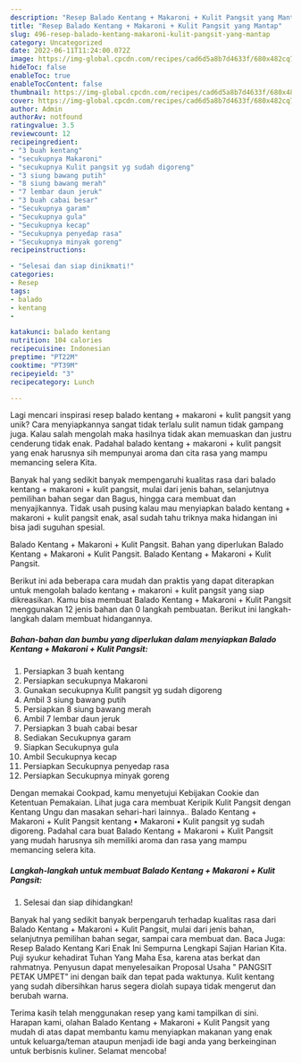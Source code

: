 ```yaml
---
description: "Resep Balado Kentang + Makaroni + Kulit Pangsit yang Mantap"
title: "Resep Balado Kentang + Makaroni + Kulit Pangsit yang Mantap"
slug: 496-resep-balado-kentang-makaroni-kulit-pangsit-yang-mantap
category: Uncategorized
date: 2022-06-11T11:24:00.072Z
image: https://img-global.cpcdn.com/recipes/cad6d5a8b7d4633f/680x482cq70/balado-kentang-makaroni-kulit-pangsit-foto-resep-utama.jpg
hideToc: false
enableToc: true
enableTocContent: false
thumbnail: https://img-global.cpcdn.com/recipes/cad6d5a8b7d4633f/680x482cq70/balado-kentang-makaroni-kulit-pangsit-foto-resep-utama.jpg
cover: https://img-global.cpcdn.com/recipes/cad6d5a8b7d4633f/680x482cq70/balado-kentang-makaroni-kulit-pangsit-foto-resep-utama.jpg
author: Admin
authorAv: notfound
ratingvalue: 3.5
reviewcount: 12
recipeingredient:
- "3 buah kentang"
- "secukupnya Makaroni"
- "secukupnya Kulit pangsit yg sudah digoreng"
- "3 siung bawang putih"
- "8 siung bawang merah"
- "7 lembar daun jeruk"
- "3 buah cabai besar"
- "Secukupnya garam"
- "Secukupnya gula"
- "Secukupnya kecap"
- "Secukupnya penyedap rasa"
- "Secukupnya minyak goreng"
recipeinstructions:

- "Selesai dan siap dinikmati!"
categories:
- Resep
tags:
- balado
- kentang
- 

katakunci: balado kentang  
nutrition: 104 calories
recipecuisine: Indonesian
preptime: "PT22M"
cooktime: "PT39M"
recipeyield: "3"
recipecategory: Lunch

---
```





Lagi mencari inspirasi resep balado kentang + makaroni + kulit pangsit yang unik? Cara menyiapkannya sangat tidak terlalu sulit namun tidak gampang juga. Kalau salah mengolah maka hasilnya tidak akan memuaskan dan justru cenderung tidak enak. Padahal balado kentang + makaroni + kulit pangsit yang enak harusnya sih mempunyai aroma dan cita rasa yang mampu memancing selera Kita.





Banyak hal yang sedikit banyak mempengaruhi kualitas rasa dari balado kentang + makaroni + kulit pangsit, mulai dari jenis bahan, selanjutnya pemilihan bahan segar dan Bagus, hingga cara membuat dan menyajikannya. Tidak usah pusing kalau mau menyiapkan balado kentang + makaroni + kulit pangsit enak,      asal sudah tahu triknya maka hidangan ini bisa jadi suguhan spesial.














Balado Kentang + Makaroni + Kulit Pangsit. Bahan yang diperlukan Balado Kentang + Makaroni + Kulit Pangsit. Balado Kentang + Makaroni + Kulit Pangsit.






Berikut ini ada beberapa cara mudah dan praktis yang dapat diterapkan untuk mengolah balado kentang + makaroni + kulit pangsit yang siap dikreasikan. Kamu bisa membuat Balado Kentang + Makaroni + Kulit Pangsit menggunakan 12 jenis bahan dan 0 langkah pembuatan. Berikut ini langkah-langkah dalam membuat hidangannya.

<!--inarticleads1-->

##### Bahan-bahan dan bumbu yang diperlukan dalam menyiapkan Balado Kentang + Makaroni + Kulit Pangsit:

1. Persiapkan 3 buah kentang
1. Persiapkan secukupnya Makaroni
1. Gunakan secukupnya Kulit pangsit yg sudah digoreng
1. Ambil 3 siung bawang putih
1. Persiapkan 8 siung bawang merah
1. Ambil 7 lembar daun jeruk
1. Persiapkan 3 buah cabai besar
1. Sediakan Secukupnya garam
1. Siapkan Secukupnya gula
1. Ambil Secukupnya kecap
1. Persiapkan Secukupnya penyedap rasa
1. Persiapkan Secukupnya minyak goreng


Dengan memakai Cookpad, kamu menyetujui Kebijakan Cookie dan Ketentuan Pemakaian. Lihat juga cara membuat Keripik Kulit Pangsit dengan Kentang Ungu dan masakan sehari-hari lainnya.. Balado Kentang + Makaroni + Kulit Pangsit kentang • Makaroni • Kulit pangsit yg sudah digoreng. Padahal cara buat Balado Kentang + Makaroni + Kulit Pangsit yang mudah harusnya sih memiliki aroma dan rasa yang mampu memancing selera kita. 

<!--inarticleads2-->

##### Langkah-langkah untuk membuat Balado Kentang + Makaroni + Kulit Pangsit:


1. Selesai dan siap dihidangkan!

Banyak hal yang sedikit banyak berpengaruh terhadap kualitas rasa dari Balado Kentang + Makaroni + Kulit Pangsit, mulai dari jenis bahan, selanjutnya pemilihan bahan segar, sampai cara membuat dan. Baca Juga: Resep Balado Kentang Kari Enak Ini Sempurna Lengkapi Sajian Harian Kita. Puji syukur kehadirat Tuhan Yang Maha Esa, karena atas berkat dan rahmatnya. Penyusun dapat menyelesaikan Proposal Usaha &#34; PANGSIT PETAK UMPET&#34; ini dengan baik dan tepat pada waktunya. Kulit kentang yang sudah dibersihkan harus segera diolah supaya tidak mengerut dan berubah warna. 

Terima kasih telah menggunakan resep yang kami tampilkan di sini. Harapan kami, olahan Balado Kentang + Makaroni + Kulit Pangsit yang mudah di atas dapat membantu kamu menyiapkan makanan yang enak untuk keluarga/teman ataupun menjadi ide bagi anda yang berkeinginan untuk berbisnis kuliner. Selamat mencoba!
